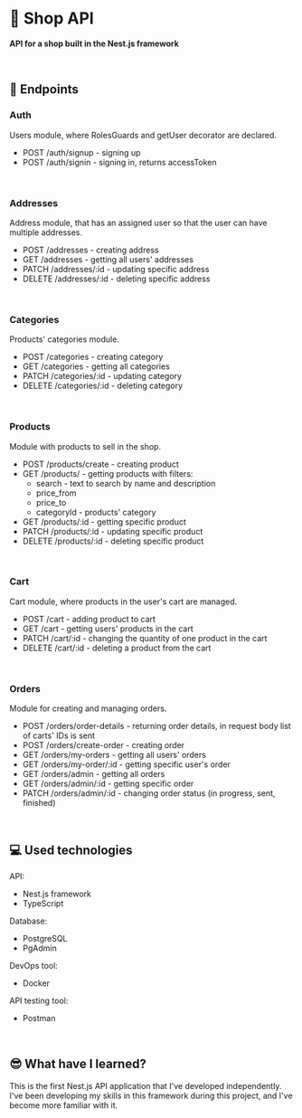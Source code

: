 # 🛒 Shop API

**API for a shop built in the Nest.js framework**

<br>

## 📍 Endpoints


### Auth

Users module, where RolesGuards and getUser decorator are declared.

- POST /auth/signup - signing up
- POST /auth/signin - signing in, returns accessToken

<br>

### Addresses

Address module, that has an assigned user so that the user can have multiple addresses.

- POST /addresses - creating address
- GET /addresses - getting all users' addresses
- PATCH /addresses/:id - updating specific address
- DELETE /addresses/:id - deleting specific address

<br>

### Categories

Products' categories module.

- POST /categories - creating category
- GET /categories - getting all categories
- PATCH /categories/:id - updating category
- DELETE /categories/:id - deleting category

<br>

### Products

Module with products to sell in the shop.

- POST /products/create - creating product
- GET /products/ - getting products with filters:
  - search - text to search by name and description
  - price_from
  - price_to
  - categoryId - products' category
- GET /products/:id - getting specific product
- PATCH /products/:id - updating specific product
- DELETE /products/:id - deleting specific product

<br>

### Cart

Cart module, where products in the user's cart are managed.

- POST /cart - adding product to cart
- GET /cart - getting users' products in the cart
- PATCH /cart/:id - changing the quantity of one product in the cart
- DELETE /cart/:id - deleting a product from the cart

<br>

### Orders

Module for creating and managing orders.

- POST /orders/order-details - returning order details, in request body list of carts' IDs is sent
- POST /orders/create-order - creating order
- GET /orders/my-orders - getting all users' orders
- GET /orders/my-order/:id - getting specific user's order
- GET /orders/admin - getting all orders
- GET /orders/admin/:id - getting specific order
- PATCH /orders/admin/:id - changing order status (in progress, sent, finished)

<br>

## 💻 Used technologies

API:
- Nest.js framework
- TypeScript

Database:
- PostgreSQL
- PgAdmin

DevOps tool:
- Docker

API testing tool:
- Postman


<br>

## 😎 What have I learned?

This is the first Nest.js API application that I've developed independently. I've been developing my skills in this framework during this project, and I've become more familiar with it.
